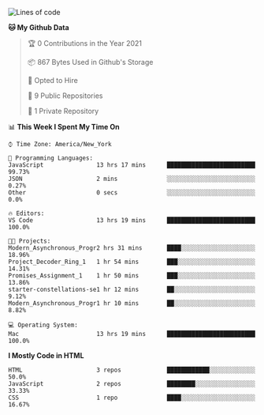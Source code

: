 <!--START_SECTION:waka-->
![Lines of code](https://img.shields.io/badge/From%20Hello%20World%20I%27ve%20Written-16630%20lines%20of%20code-blue)

**🐱 My Github Data** 

> 🏆 0 Contributions in the Year 2021
 > 
> 📦 867 Bytes Used in Github's Storage 
 > 
> 💼 Opted to Hire
 > 
> 📜 9 Public Repositories 
 > 
> 🔑 1 Private Repository 
 > 
📊 **This Week I Spent My Time On** 

```text
⌚︎ Time Zone: America/New_York

💬 Programming Languages: 
JavaScript               13 hrs 17 mins      █████████████████████████   99.73% 
JSON                     2 mins              ░░░░░░░░░░░░░░░░░░░░░░░░░   0.27% 
Other                    0 secs              ░░░░░░░░░░░░░░░░░░░░░░░░░   0.0%

🔥 Editors: 
VS Code                  13 hrs 19 mins      █████████████████████████   100.0%

🐱‍💻 Projects: 
Modern_Asynchronous_Progr2 hrs 31 mins       ████░░░░░░░░░░░░░░░░░░░░░   18.96% 
Project_Decoder_Ring_1   1 hr 54 mins        ███░░░░░░░░░░░░░░░░░░░░░░   14.31% 
Promises_Assignment_1    1 hr 50 mins        ███░░░░░░░░░░░░░░░░░░░░░░   13.86% 
starter-constellations-se1 hr 12 mins        ██░░░░░░░░░░░░░░░░░░░░░░░   9.12% 
Modern_Asynchronous_Progr1 hr 10 mins        ██░░░░░░░░░░░░░░░░░░░░░░░   8.82%

💻 Operating System: 
Mac                      13 hrs 19 mins      █████████████████████████   100.0%

```

**I Mostly Code in HTML** 

```text
HTML                     3 repos             ████████████░░░░░░░░░░░░░   50.0% 
JavaScript               2 repos             ████████░░░░░░░░░░░░░░░░░   33.33% 
CSS                      1 repo              ████░░░░░░░░░░░░░░░░░░░░░   16.67%

```



<!--END_SECTION:waka-->
